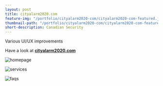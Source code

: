 ```yaml
---
layout: post
title: cityalarm2020.com
feature-img: "/portfolio/cityalarm2020-com/cityalarm2020-com-featured.jpg"
thumbnail-path: "/portfolio/cityalarm2020-com/cityalarm2020-com-featured.jpg"
short-description: Canadian Security
---
```

Various UI/UX improvements 

Have a look at **[cityalarm2020.com](http://cityalarm2020.com "cityalarm2020.com")**

![homepage](/portfolio/cityalarm2020-com-v1/homepage.jpg)

![services](/portfolio/cityalarm2020-com-v1/services.jpg)

![faqs](/portfolio/cityalarm2020-com-v1/faqs.jpg)
